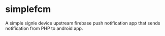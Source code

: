# simplefcm
A simple signle device upstream firebase push notification app that sends notification from PHP to android app.
